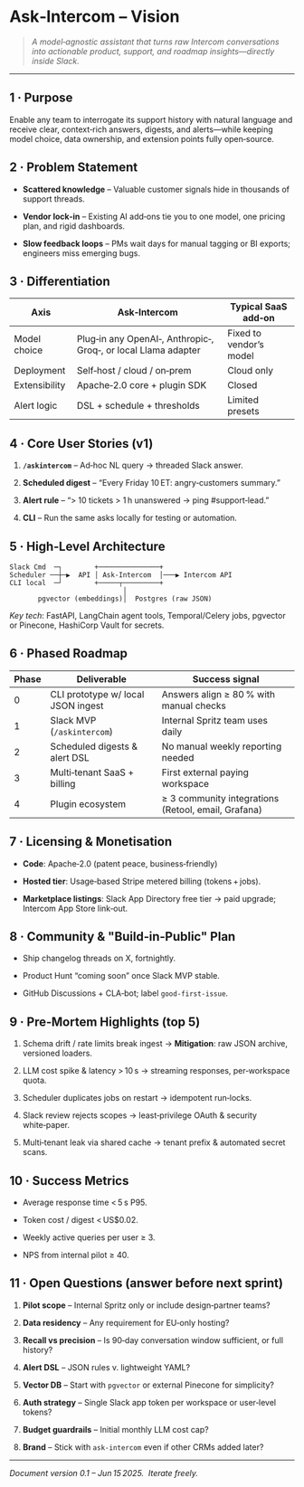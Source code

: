 # Ask‑Intercom – Vision

> _A model‑agnostic assistant that turns raw Intercom conversations into actionable product, support, and roadmap insights—directly inside Slack._

---

## 1 · Purpose

Enable any team to interrogate its support history with natural language and receive clear, context‑rich answers, digests, and alerts—while keeping model choice, data ownership, and extension points fully open‑source.

## 2 · Problem Statement

- **Scattered knowledge** – Valuable customer signals hide in thousands of support threads.
    
- **Vendor lock‑in** – Existing AI add‑ons tie you to one model, one pricing plan, and rigid dashboards.
    
- **Slow feedback loops** – PMs wait days for manual tagging or BI exports; engineers miss emerging bugs.
    

## 3 · Differentiation

|Axis|Ask‑Intercom|Typical SaaS add‑on|
|---|---|---|
|Model choice|Plug‑in any OpenAI‑, Anthropic‑, Groq‑, or local Llama adapter|Fixed to vendor’s model|
|Deployment|Self‑host / cloud / on‑prem|Cloud only|
|Extensibility|Apache‑2.0 core + plugin SDK|Closed|
|Alert logic|DSL + schedule + thresholds|Limited presets|

## 4 · Core User Stories (v1)

1. **`/askintercom`** – Ad‑hoc NL query → threaded Slack answer.
    
2. **Scheduled digest** – “Every Friday 10 ET: angry‑customers summary.”
    
3. **Alert rule** – “> 10 tickets > 1 h unanswered → ping #support‑lead.”
    
4. **CLI** – Run the same asks locally for testing or automation.
    

## 5 · High‑Level Architecture

```
Slack Cmd  ─┐        +───────────────+
Scheduler ──┼─▶  API │ Ask‑Intercom  │───▶ Intercom API
CLI local  ─┘        +─────┬─────────+
                            │
       pgvector (embeddings)│  Postgres (raw JSON)
```

_Key tech_: FastAPI, LangChain agent tools, Temporal/Celery jobs, pgvector or Pinecone, HashiCorp Vault for secrets.

## 6 · Phased Roadmap

|Phase|Deliverable|Success signal|
|---|---|---|
|0|CLI prototype w/ local JSON ingest|Answers align ≥ 80 % with manual checks|
|1|Slack MVP (`/askintercom`)|Internal Spritz team uses daily|
|2|Scheduled digests & alert DSL|No manual weekly reporting needed|
|3|Multi‑tenant SaaS + billing|First external paying workspace|
|4|Plugin ecosystem|≥ 3 community integrations (Retool, email, Grafana)|

## 7 · Licensing & Monetisation

- **Code**: Apache‑2.0 (patent peace, business‑friendly)
    
- **Hosted tier**: Usage‑based Stripe metered billing (tokens + jobs).
    
- **Marketplace listings**: Slack App Directory free tier → paid upgrade; Intercom App Store link‑out.
    

## 8 · Community & "Build‑in‑Public" Plan

- Ship changelog threads on X, fortnightly.
    
- Product Hunt “coming soon” once Slack MVP stable.
    
- GitHub Discussions + CLA‑bot; label `good‑first‑issue`.
    

## 9 · Pre‑Mortem Highlights (top 5)

1. Schema drift / rate limits break ingest → **Mitigation**: raw JSON archive, versioned loaders.
    
2. LLM cost spike & latency > 10 s → streaming responses, per‑workspace quota.
    
3. Scheduler duplicates jobs on restart → idempotent run‑locks.
    
4. Slack review rejects scopes → least‑privilege OAuth & security white‑paper.
    
5. Multi‑tenant leak via shared cache → tenant prefix & automated secret scans.
    

## 10 · Success Metrics

- Average response time < 5 s P95.
    
- Token cost / digest < US$0.02.
    
- Weekly active queries per user ≥ 3.
    
- NPS from internal pilot ≥ 40.
    

## 11 · Open Questions (answer before next sprint)

1. **Pilot scope** – Internal Spritz only or include design‑partner teams?
    
2. **Data residency** – Any requirement for EU‑only hosting?
    
3. **Recall vs precision** – Is 90‑day conversation window sufficient, or full history?
    
4. **Alert DSL** – JSON rules v. lightweight YAML?
    
5. **Vector DB** – Start with `pgvector` or external Pinecone for simplicity?
    
6. **Auth strategy** – Single Slack app token per workspace or user‑level tokens?
    
7. **Budget guardrails** – Initial monthly LLM cost cap?
    
8. **Brand** – Stick with `ask-intercom` even if other CRMs added later?
    

---

_Document version 0.1 – Jun 15 2025.  Iterate freely._